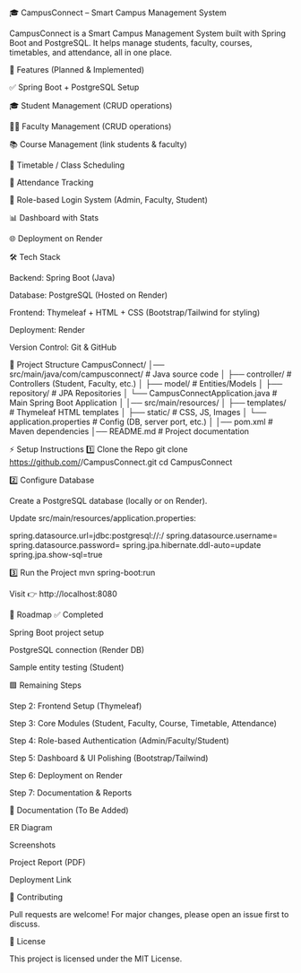 🎓 CampusConnect – Smart Campus Management System

CampusConnect is a Smart Campus Management System built with Spring Boot and PostgreSQL.
It helps manage students, faculty, courses, timetables, and attendance, all in one place.

🚀 Features (Planned & Implemented)

✅ Spring Boot + PostgreSQL Setup

🎓 Student Management (CRUD operations)

👨‍🏫 Faculty Management (CRUD operations)

📚 Course Management (link students & faculty)

📅 Timetable / Class Scheduling

📝 Attendance Tracking

🔐 Role-based Login System (Admin, Faculty, Student)

📊 Dashboard with Stats

🌐 Deployment on Render

🛠 Tech Stack

Backend: Spring Boot (Java)

Database: PostgreSQL (Hosted on Render)

Frontend: Thymeleaf + HTML + CSS (Bootstrap/Tailwind for styling)

Deployment: Render

Version Control: Git & GitHub

📂 Project Structure
CampusConnect/
│── src/main/java/com/campusconnect/     # Java source code
│   ├── controller/                      # Controllers (Student, Faculty, etc.)
│   ├── model/                           # Entities/Models
│   ├── repository/                      # JPA Repositories
│   └── CampusConnectApplication.java    # Main Spring Boot Application
│
│── src/main/resources/
│   ├── templates/                       # Thymeleaf HTML templates
│   ├── static/                          # CSS, JS, Images
│   └── application.properties           # Config (DB, server port, etc.)
│
│── pom.xml                              # Maven dependencies
│── README.md                            # Project documentation

⚡ Setup Instructions
1️⃣ Clone the Repo
git clone https://github.com/<your-username>/CampusConnect.git
cd CampusConnect

2️⃣ Configure Database

Create a PostgreSQL database (locally or on Render).

Update src/main/resources/application.properties:

spring.datasource.url=jdbc:postgresql://<host>:<port>/<dbname>
spring.datasource.username=<username>
spring.datasource.password=<password>
spring.jpa.hibernate.ddl-auto=update
spring.jpa.show-sql=true

3️⃣ Run the Project
mvn spring-boot:run


Visit 👉 http://localhost:8080

📌 Roadmap
✅ Completed

Spring Boot project setup

PostgreSQL connection (Render DB)

Sample entity testing (Student)

🟩 Remaining Steps

Step 2: Frontend Setup (Thymeleaf)

Step 3: Core Modules (Student, Faculty, Course, Timetable, Attendance)

Step 4: Role-based Authentication (Admin/Faculty/Student)

Step 5: Dashboard & UI Polishing (Bootstrap/Tailwind)

Step 6: Deployment on Render

Step 7: Documentation & Reports

📖 Documentation (To Be Added)

ER Diagram

Screenshots

Project Report (PDF)

Deployment Link

🤝 Contributing

Pull requests are welcome! For major changes, please open an issue first to discuss.

📜 License

This project is licensed under the MIT License.
